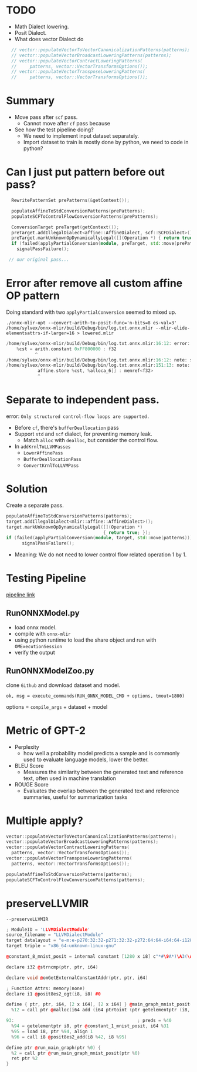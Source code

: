 # TODO

- Math Dialect lowering.
- Posit Dialect.
- What does vector Dialect do
```cpp
  // vector::populateVectorToVectorCanonicalizationPatterns(patterns);
  // vector::populateVectorBroadcastLoweringPatterns(patterns);
  // vector::populateVectorContractLoweringPatterns(
  //     patterns, vector::VectorTransformsOptions());
  // vector::populateVectorTransposeLoweringPatterns(
  //     patterns, vector::VectorTransformsOptions());
```
# Summary

- Move pass after `scf` pass.
	- Cannot move after `cf` pass because 
- See how the test pipeline doing?
	- We need to implement input dataset separately.
	- Import dataset to train is mostly done by python, we need to code in python?
# Can I just put pattern before out pass?

```cpp
  RewritePatternSet prePatterns(&getContext());

  populateAffineToStdConversionPatterns(prePatterns);
  populateSCFToControlFlowConversionPatterns(prePatterns);

  ConversionTarget preTarget(getContext());
  preTarget.addIllegalDialect<affine::AffineDialect, scf::SCFDialect>();
  preTarget.markUnknownOpDynamicallyLegal([](Operation *) { return true; });
  if (failed(applyPartialConversion(module, preTarget, std::move(prePatterns))))
    signalPassFailure();

 // our original pass...
```

# Error after remove all custom affine OP pattern

Doing standard with two `applyPartialConversion` seemed to mixed up.

`./onnx-mlir-opt --convert-arith-to-posit-func='n-bits=8 es-val=3' /home/sylvex/onnx-mlir/build/Debug/bin/log.txt.onnx.mlir --mlir-elide-elementsattrs-if-larger=16 > lowered.mlir`

```cpp
/home/sylvex/onnx-mlir/build/Debug/bin/log.txt.onnx.mlir:16:12: error: failed to materialize conversion for result #0 of operation 'arith.constant' that remained live after conversion
    %cst = arith.constant 0xFF800000 : f32
           ^
/home/sylvex/onnx-mlir/build/Debug/bin/log.txt.onnx.mlir:16:12: note: see current operation: %1 = "arith.constant"() <{value = 0xFF800000 : f32}> : () -> f32
/home/sylvex/onnx-mlir/build/Debug/bin/log.txt.onnx.mlir:151:13: note: see existing live user here: "memref.store"(%1, %364) <{nontemporal = false}> : (f32, memref<f32>) -> ()
            affine.store %cst, %alloca_6[] : memref<f32>
            ^
```

# Separate to independent pass.

error: `Only structured control-flow loops are supported.`

- Before `cf`, there's `bufferDeallocation` pass
- Support `std` and `scf` dialect, for preventing memory leak.
	- Match `alloc` with `dealloc`, but consider the control flow.
- In `addKrnlToLLVMPasses`
	- `LowerAffinePass`
	- `BufferDeallocationPass`
	- `ConvertKrnlToLLVMPass`

# Solution

Create a separate pass.

```cpp
populateAffineToStdConversionPatterns(patterns);
target.addIllegalDialect<mlir::affine::AffineDialect>();
target.markUnknownOpDynamicallyLegal([](Operation *) 
									 { return true; });
if (failed(applyPartialConversion(module, target, std::move(patterns))))
      signalPassFailure();
```

- Meaning: We do not need to lower control flow related operation 1 by 1.
# Testing Pipeline

[pipeline link](https://www.onnxmlir.xyz/jenkinx/job/ONNX-MLIR-Pipeline-Docker-Build/Model_20Zoo_20Report/)

## RunONNXModel.py

- load onnx model.
- compile with `onnx-mlir`
- using python runtime to load the share object and run with `OMExecutionSession`
- verify the output

## RunONNXModelZoo.py

clone `Github` and download dataset and model.

`ok, msg = execute_commands(RUN_ONNX_MODEL_CMD + options, tmout=1800)`

options = `compile_args` + dataset + model

# Metric of GPT-2

- Perplexity
	- how well a probability model predicts a sample and is commonly used to evaluate language models, lower the better.
- BLEU Score
	- Measures the similarity between the generated text and reference text, often used in machine translation
- ROUGE Score
	- Evaluates the overlap between the generated text and reference summaries, useful for summarization tasks

# Multiple apply?

```cpp
vector::populateVectorToVectorCanonicalizationPatterns(patterns);
vector::populateVectorBroadcastLoweringPatterns(patterns);
vector::populateVectorContractLoweringPatterns(
  patterns, vector::VectorTransformsOptions());
vector::populateVectorTransposeLoweringPatterns(
  patterns, vector::VectorTransformsOptions());

populateAffineToStdConversionPatterns(patterns);
populateSCFToControlFlowConversionPatterns(patterns);
```

# preserveLLVMIR

`--preserveLLVMIR`

```cpp
; ModuleID = 'LLVMDialectModule'
source_filename = "LLVMDialectModule"
target datalayout = "e-m:e-p270:32:32-p271:32:32-p272:64:64-i64:64-i128:128-f80:128-n8:16:32:64-S128"
target triple = "x86_64-unknown-linux-gnu"

@constant_8_mnist_posit = internal constant [1280 x i8] c"*#\9A*)\A3(\A6\9E\9B\B1\1B\10\A2\14\96-\1B\A1\A2\9C\9F*\9B\96&...

declare i32 @strncmp(ptr, ptr, i64)

declare void @omGetExternalConstantAddr(ptr, ptr, i64)

; Function Attrs: memory(none)
declare i1 @posit8es2_ogt(i8, i8) #0

define { ptr, ptr, i64, [2 x i64], [2 x i64] } @main_graph_mnist_posit(ptr %0, ptr %1, i64 %2, i64 %3, i64 %4, i64 %5, i64 %6, i64 %7, i64 %8, i64 %9, i64 %10) {
  %12 = call ptr @malloc(i64 add (i64 ptrtoint (ptr getelementptr (i8, ptr null, i32 25088) to i64), i64 16))

93:                                               ; preds = %40
  %94 = getelementptr i8, ptr @constant_1_mnist_posit, i64 %31
  %95 = load i8, ptr %94, align 1
  %96 = call i8 @posit8es2_add(i8 %42, i8 %95)

define ptr @run_main_graph(ptr %0) {
  %2 = call ptr @run_main_graph_mnist_posit(ptr %0)
  ret ptr %2
}
```